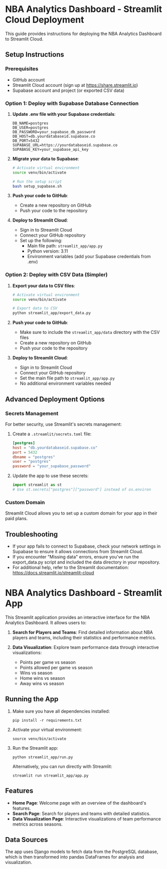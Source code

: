 # NBA Analytics Dashboard - Streamlit Cloud Deployment

This guide provides instructions for deploying the NBA Analytics Dashboard to Streamlit Cloud.

## Setup Instructions

### Prerequisites
- GitHub account
- Streamlit Cloud account (sign up at https://share.streamlit.io)
- Supabase account and project (or exported CSV data)

### Option 1: Deploy with Supabase Database Connection

1. **Update .env file with your Supabase credentials**:
   ```
   DB_NAME=postgres
   DB_USER=postgres
   DB_PASSWORD=your_supabase_db_password
   DB_HOST=db.yourdatabaseid.supabase.co
   DB_PORT=5432
   SUPABASE_URL=https://yourdatabaseid.supabase.co
   SUPABASE_KEY=your_supabase_api_key
   ```

2. **Migrate your data to Supabase**:
   ```bash
   # Activate virtual environment
   source venv/bin/activate
   
   # Run the setup script
   bash setup_supabase.sh
   ```

3. **Push your code to GitHub**:
   - Create a new repository on GitHub
   - Push your code to the repository

4. **Deploy to Streamlit Cloud**:
   - Sign in to Streamlit Cloud
   - Connect your GitHub repository
   - Set up the following:
     - Main file path: `streamlit_app/app.py`
     - Python version: 3.11
     - Environment variables (add your Supabase credentials from .env)

### Option 2: Deploy with CSV Data (Simpler)

1. **Export your data to CSV files**:
   ```bash
   # Activate virtual environment
   source venv/bin/activate
   
   # Export data to CSV
   python streamlit_app/export_data.py
   ```

2. **Push your code to GitHub**:
   - Make sure to include the `streamlit_app/data` directory with the CSV files
   - Create a new repository on GitHub
   - Push your code to the repository

3. **Deploy to Streamlit Cloud**:
   - Sign in to Streamlit Cloud
   - Connect your GitHub repository
   - Set the main file path to `streamlit_app/app.py`
   - No additional environment variables needed

## Advanced Deployment Options

### Secrets Management
For better security, use Streamlit's secrets management:

1. Create a `.streamlit/secrets.toml` file:
   ```toml
   [postgres]
   host = "db.yourdatabaseid.supabase.co"
   port = 5432
   dbname = "postgres"
   user = "postgres"
   password = "your_supabase_password"
   ```

2. Update the app to use these secrets:
   ```python
   import streamlit as st
   # Use st.secrets["postgres"]["password"] instead of os.environ
   ```

### Custom Domain
Streamlit Cloud allows you to set up a custom domain for your app in their paid plans.

## Troubleshooting

- If your app fails to connect to Supabase, check your network settings in Supabase to ensure it allows connections from Streamlit Cloud.
- If you encounter "Missing data" errors, ensure you've run the export_data.py script and included the data directory in your repository.
- For additional help, refer to the Streamlit documentation: https://docs.streamlit.io/streamlit-cloud

# NBA Analytics Dashboard - Streamlit App

This Streamlit application provides an interactive interface for the NBA Analytics Dashboard. It allows users to:

1. **Search for Players and Teams**: Find detailed information about NBA players and teams, including their statistics and performance metrics.

2. **Data Visualization**: Explore team performance data through interactive visualizations:
   - Points per game vs season
   - Points allowed per game vs season
   - Wins vs season
   - Home wins vs season
   - Away wins vs season

## Running the App

1. Make sure you have all dependencies installed:
   ```
   pip install -r requirements.txt
   ```

2. Activate your virtual environment:
   ```
   source venv/bin/activate
   ```

3. Run the Streamlit app:
   ```
   python streamlit_app/run.py
   ```
   
   Alternatively, you can run directly with Streamlit:
   ```
   streamlit run streamlit_app/app.py
   ```

## Features

- **Home Page**: Welcome page with an overview of the dashboard's features.
- **Search Page**: Search for players and teams with detailed statistics.
- **Data Visualization Page**: Interactive visualizations of team performance metrics across seasons.

## Data Sources

The app uses Django models to fetch data from the PostgreSQL database, which is then transformed into pandas DataFrames for analysis and visualization. 